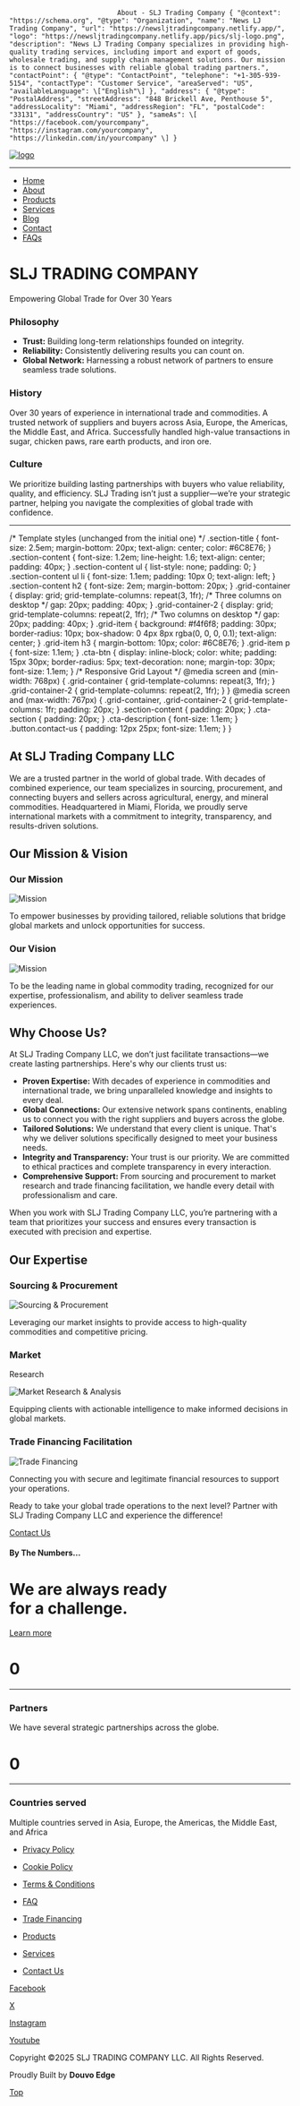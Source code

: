                                About - SLJ Trading Company { "@context": "https://schema.org", "@type": "Organization", "name": "News LJ Trading Company", "url": "https://newsljtradingcompany.netlify.app/", "logo": "https://newsljtradingcompany.netlify.app/pics/slj-logo.png", "description": "News LJ Trading Company specializes in providing high-quality trading services, including import and export of goods, wholesale trading, and supply chain management solutions. Our mission is to connect businesses with reliable global trading partners.", "contactPoint": { "@type": "ContactPoint", "telephone": "+1-305-939-5154", "contactType": "Customer Service", "areaServed": "US", "availableLanguage": \["English"\] }, "address": { "@type": "PostalAddress", "streetAddress": "848 Brickell Ave, Penthouse 5", "addressLocality": "Miami", "addressRegion": "FL", "postalCode": "33131", "addressCountry": "US" }, "sameAs": \[ "https://facebook.com/yourcompany", "https://instagram.com/yourcompany", "https://linkedin.com/in/yourcompany" \] }

[![logo](https://sljtradingcompany.b-cdn.net/pics/slj-logo.png)](index.html)

* * *

*   [Home](index.html)
*   [About](about.html)
*   [Products](products.html)
*   [Services](services.html)
*   [Blog](blog.html)
*   [Contact](contact.html)
*   [FAQs](faq.html)

SLJ TRADING COMPANY
===================

Empowering Global Trade for Over 30 Years

### Philosophy

*   **Trust:** Building long-term relationships founded on integrity.
*   **Reliability:** Consistently delivering results you can count on.
*   **Global Network:** Harnessing a robust network of partners to ensure seamless trade solutions.

### History

Over 30 years of experience in international trade and commodities. A trusted network of suppliers and buyers across Asia, Europe, the Americas, the Middle East, and Africa. Successfully handled high-value transactions in sugar, chicken paws, rare earth products, and iron ore.

### Culture

We prioritize building lasting partnerships with buyers who value reliability, quality, and efficiency. SLJ Trading isn’t just a supplier—we’re your strategic partner, helping you navigate the complexities of global trade with confidence.

* * *

/\* Template styles (unchanged from the initial one) \*/ .section-title { font-size: 2.5em; margin-bottom: 20px; text-align: center; color: #6C8E76; } .section-content { font-size: 1.2em; line-height: 1.6; text-align: center; padding: 40px; } .section-content ul { list-style: none; padding: 0; } .section-content ul li { font-size: 1.1em; padding: 10px 0; text-align: left; } .section-content h2 { font-size: 2em; margin-bottom: 20px; } .grid-container { display: grid; grid-template-columns: repeat(3, 1fr); /\* Three columns on desktop \*/ gap: 20px; padding: 40px; } .grid-container-2 { display: grid; grid-template-columns: repeat(2, 1fr); /\* Two columns on desktop \*/ gap: 20px; padding: 40px; } .grid-item { background: #f4f6f8; padding: 30px; border-radius: 10px; box-shadow: 0 4px 8px rgba(0, 0, 0, 0.1); text-align: center; } .grid-item h3 { margin-bottom: 10px; color: #6C8E76; } .grid-item p { font-size: 1.1em; } .cta-btn { display: inline-block; color: white; padding: 15px 30px; border-radius: 5px; text-decoration: none; margin-top: 30px; font-size: 1.1em; } /\* Responsive Grid Layout \*/ @media screen and (min-width: 768px) { .grid-container { grid-template-columns: repeat(3, 1fr); } .grid-container-2 { grid-template-columns: repeat(2, 1fr); } } @media screen and (max-width: 767px) { .grid-container, .grid-container-2 { grid-template-columns: 1fr; padding: 20px; } .section-content { padding: 20px; } .cta-section { padding: 20px; } .cta-description { font-size: 1.1em; } .button.contact-us { padding: 12px 25px; font-size: 1.1em; } }

At SLJ Trading Company LLC
--------------------------

We are a trusted partner in the world of global trade. With decades of combined experience, our team specializes in sourcing, procurement, and connecting buyers and sellers across agricultural, energy, and mineral commodities. Headquartered in Miami, Florida, we proudly serve international markets with a commitment to integrity, transparency, and results-driven solutions.

Our Mission & Vision
--------------------

### Our Mission

![Mission](https://sljtradingcompany.b-cdn.net/pics/high-angle-view-of-multiracial-professionals-discu-2023-11-27-05-19-17-utc.jpg)

To empower businesses by providing tailored, reliable solutions that bridge global markets and unlock opportunities for success.

### Our Vision

![Mission](https://sljtradingcompany.b-cdn.net/pics/business-people-team-and-sticky-notes-for-plannin-2023-11-27-04-59-14-utc.jpg)

To be the leading name in global commodity trading, recognized for our expertise, professionalism, and ability to deliver seamless trade experiences.

Why Choose Us?
--------------

At SLJ Trading Company LLC, we don’t just facilitate transactions—we create lasting partnerships. Here's why our clients trust us:

*   **Proven Expertise:** With decades of experience in commodities and international trade, we bring unparalleled knowledge and insights to every deal.
*   **Global Connections:** Our extensive network spans continents, enabling us to connect you with the right suppliers and buyers across the globe.
*   **Tailored Solutions:** We understand that every client is unique. That's why we deliver solutions specifically designed to meet your business needs.
*   **Integrity and Transparency:** Your trust is our priority. We are committed to ethical practices and complete transparency in every interaction.
*   **Comprehensive Support:** From sourcing and procurement to market research and trade financing facilitation, we handle every detail with professionalism and care.

When you work with SLJ Trading Company LLC, you’re partnering with a team that prioritizes your success and ensures every transaction is executed with precision and expertise.

Our Expertise
-------------

### Sourcing & Procurement

![Sourcing & Procurement](https://sljtradingcompany.b-cdn.net/pics/businessmen-shaking-hands-in-meeting-room-2024-10-17-03-17-22-utc.jpg)

Leveraging our market insights to provide access to high-quality commodities and competitive pricing.

### Market  
Research

![Market Research & Analysis](https://sljtradingcompany.b-cdn.net/pics/staff-assembling-in-a-conference-to-debate-latest-2024-12-20-17-19-04-utc.jpg)

Equipping clients with actionable intelligence to make informed decisions in global markets.

### Trade Financing Facilitation

![Trade Financing](https://sljtradingcompany.b-cdn.net/pics/seattle-financial-district-skyscraper-buildings-un-2025-01-08-06-21-01-utc.jpg)

Connecting you with secure and legitimate financial resources to support your operations.

Ready to take your global trade operations to the next level? Partner with SLJ Trading Company LLC and experience the difference!

[Contact Us](market-research-analysis.html)

#### By The Numbers...

We are always ready  
for a challenge.
======================================

[Learn more](contact.html)

0
=

* * *

### Partners

We have several strategic partnerships across the globe.

0
=

* * *

### Countries served

Multiple countries served in Asia, Europe, the Americas, the Middle East, and Africa

*   [Privacy Policy](privacy.html)
*   [Cookie Policy](cookies.html)
*   [Terms & Conditions](terms.html)
*   [FAQ](faq.html)

*   [Trade Financing](trade-financing.html)
*   [Products](products.html)
*   [Services](services.html)
*   [Contact Us](contact.html)

[Facebook](https://www.facebook.com/indonez)

[X](https://twitter.com/indonez_tw)

[Instagram](https://www.instagram.com/indonez_ig)

[Youtube](#some-link)

Copyright ©2025 SLJ TRADING COMPANY LLC. All Rights Reserved.

Proudly Built by **Douvo Edge**

[Top](#)